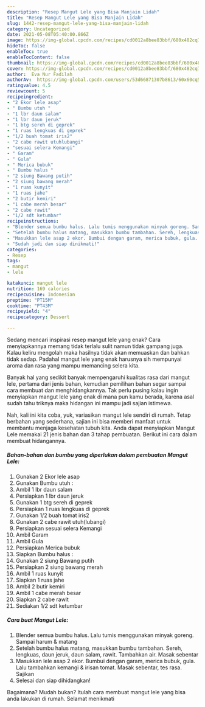 ```yaml
---
description: "Resep Mangut Lele yang Bisa Manjain Lidah"
title: "Resep Mangut Lele yang Bisa Manjain Lidah"
slug: 1442-resep-mangut-lele-yang-bisa-manjain-lidah
category: Uncategorized
date: 2021-05-08T05:40:00.866Z
image: https://img-global.cpcdn.com/recipes/cd0012a8bee83bbf/680x482cq70/mangut-lele-foto-resep-utama.jpg
hideToc: false
enableToc: true
enableTocContent: false
thumbnail: https://img-global.cpcdn.com/recipes/cd0012a8bee83bbf/680x482cq70/mangut-lele-foto-resep-utama.jpg
cover: https://img-global.cpcdn.com/recipes/cd0012a8bee83bbf/680x482cq70/mangut-lele-foto-resep-utama.jpg
author:  Eva Nur Fadilah
authorAv:  https://img-global.cpcdn.com/users/53d66871307b8613/60x60cq50/avatar.jpg
ratingvalue: 4.5
reviewcount: 5
recipeingredient:
- "2 Ekor lele asap"
- " Bumbu utuh "
- "1 lbr daun salam"
- "1 lbr daun jeruk"
- "1 btg sereh di geprek"
- "1 ruas lengkuas di geprek"
- "1/2 buah tomat iris2"
- "2 cabe rawit utuhlubangi"
- "sesuai selera Kemangi"
- " Garam"
- " Gula"
- " Merica bubuk"
- " Bumbu halus "
- "2 siung Bawang putih"
- "2 siung bawang merah"
- "1 ruas kunyit"
- "1 ruas jahe"
- "2 butir kemiri"
- "1 cabe merah besar"
- "2 cabe rawit"
- "1/2 sdt ketumbar"
recipeinstructions:
- "Blender semua bumbu halus. Lalu tumis menggunakan minyak goreng. Sampai harum &amp; matang"
- "Setelah bumbu halus matang, masukkan bumbu tambahan. Sereh, lengkuas, daun jeruk, daun salam, rawit. Tambahkan air. Masak sebentar"
- "Masukkan lele asap 2 ekor. Bumbui dengan garam, merica bubuk, gula. Lalu tambahkan kemangi &amp; irisan tomat. Masak sebentar, tes rasa. Sajikan"
- "Sudah jadi dan siap dinikmati!"
categories:
- Resep
tags:
- mangut
- lele

katakunci: mangut lele 
nutrition: 169 calories
recipecuisine: Indonesian
preptime: "PT15M"
cooktime: "PT43M"
recipeyield: "4"
recipecategory: Dessert

---
```



Sedang mencari inspirasi resep mangut lele yang enak? Cara menyiapkannya memang tidak terlalu sulit namun tidak gampang juga. Kalau keliru mengolah maka hasilnya tidak akan memuaskan dan bahkan tidak sedap. Padahal mangut lele yang enak harusnya sih mempunyai aroma dan rasa yang mampu memancing selera kita.




Banyak hal yang sedikit banyak mempengaruhi kualitas rasa dari mangut lele, pertama dari jenis bahan, kemudian pemilihan bahan segar sampai cara membuat dan menghidangkannya. Tak perlu pusing kalau ingin menyiapkan mangut lele yang enak di mana pun kamu berada, karena asal sudah tahu triknya maka hidangan ini mampu jadi sajian istimewa.


Nah, kali ini kita coba, yuk, variasikan mangut lele sendiri di rumah. Tetap berbahan yang sederhana, sajian ini bisa memberi manfaat untuk membantu menjaga kesehatan tubuh kita. Anda dapat menyiapkan Mangut Lele memakai 21 jenis bahan dan 3 tahap pembuatan. Berikut ini cara dalam membuat hidangannya.

<!--inarticleads1-->

##### Bahan-bahan dan bumbu yang diperlukan dalam pembuatan Mangut Lele:

1. Gunakan 2 Ekor lele asap
1. Gunakan  Bumbu utuh :
1. Ambil 1 lbr daun salam
1. Persiapkan 1 lbr daun jeruk
1. Gunakan 1 btg sereh di geprek
1. Persiapkan 1 ruas lengkuas di geprek
1. Gunakan 1/2 buah tomat iris2
1. Gunakan 2 cabe rawit utuh(lubangi)
1. Persiapkan sesuai selera Kemangi
1. Ambil  Garam
1. Ambil  Gula
1. Persiapkan  Merica bubuk
1. Siapkan  Bumbu halus :
1. Gunakan 2 siung Bawang putih
1. Persiapkan 2 siung bawang merah
1. Ambil 1 ruas kunyit
1. Siapkan 1 ruas jahe
1. Ambil 2 butir kemiri
1. Ambil 1 cabe merah besar
1. Siapkan 2 cabe rawit
1. Sediakan 1/2 sdt ketumbar




<!--inarticleads2-->

##### Cara buat Mangut Lele:

1. Blender semua bumbu halus. Lalu tumis menggunakan minyak goreng. Sampai harum &amp; matang
1. Setelah bumbu halus matang, masukkan bumbu tambahan. Sereh, lengkuas, daun jeruk, daun salam, rawit. Tambahkan air. Masak sebentar
1. Masukkan lele asap 2 ekor. Bumbui dengan garam, merica bubuk, gula. Lalu tambahkan kemangi &amp; irisan tomat. Masak sebentar, tes rasa. Sajikan
1. Selesai dan siap dihidangkan!



Bagaimana? Mudah bukan? Itulah cara membuat mangut lele yang bisa anda lakukan di rumah. Selamat menikmati
